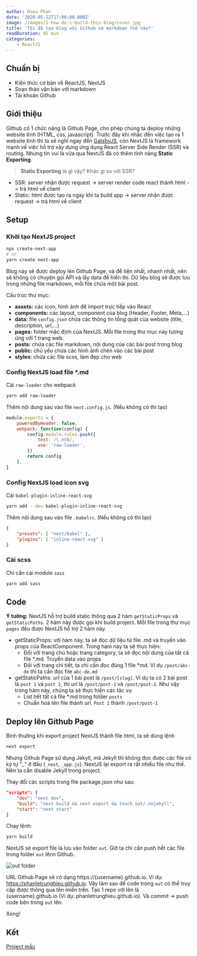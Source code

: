 ```yaml
---
author: Hieu Phan
date: '2020-05-22T17:06:00.000Z'
image: /images/1-how-do-i-build-this-blog/cover.jpg
title: 'Tôi đã tạo blog với Github và markdown thế nào?'
readDuration: 45 min
categories:
    - ReactJS
---
```


## Chuẩn bị
- Kiến thức cơ bản về ReactJS, NextJS
- Soạn thảo văn bản với markdown
- Tài khoản Github

## Giới thiệu
Github có 1 chức năng là Github Page, cho phép chúng ta deploy những website tĩnh (HTML, css, javascript). Trước đây khi nhắc đến việc tạo ra 1 website tĩnh thì ta sẽ nghĩ ngay đến [GatsbyJS](https://www.gatsbyjs.org), còn NextJS là framework mạnh về việc hỗ trợ xây dựng ứng dụng React Server Side Render (SSR) và routing. Nhưng tin vui là vừa qua NextJS đã có thêm tính năng **Static Exporting**.

> **Static Exporting** là gì vậy? Khác gì so với SSR?
- SSR: server nhận được request -> server render code react thành html -> trả html về client
- Static: html được tạo ra ngay khi ta build app -> server nhận được request -> trả html về client

## Setup

### Khởi tạo NextJS project

```bash
npx create-next-app
# or
yarn create next-app
```

Blog này sẽ được deploy lên Github Page, và để tiện nhất, nhanh nhất, nên sẽ không có chuyện gọi API và lấy data để hiển thị. Dữ liệu blog sẽ được lưu trong những file markdown, mỗi file chứa một bài post.

Cấu trúc thư mục:
- **assets:** các icon, hình ảnh để import trực tiếp vào React
- **components:** các layout, component của blog (Header, Footer, Meta,...)
- **data:** file `config.json` chứa các thông tin tổng quát của website (title, description, url,...)
- **pages:** folder mặc định của NextJS. Mỗi file trong thư mục này tương ứng với 1 trang web.
- **posts:** chứa các file markdown, nội dung của các bài post trong blog
- **public:** chủ yếu chứa các hình ảnh chèn vào các bài post
- **styles:** chứa các file scss, làm đẹp cho web

### Config NextJS load file *.md

Cài `raw-loader` cho webpack
```bash
yarn add raw-loader
```

Thêm nội dung sau vào file `next.config.js`. (Nếu không có thì tạo)

```js
module.exports = {
    poweredByHeader: false,
    webpack: function(config) {
        config.module.rules.push({
            test: /\.md$/,
            use: 'raw-loader',
        })
        return config
    },
}
```

### Config NextJS load icon svg

Cài `babel-plugin-inline-react-svg`
```bash
yarn add --dev babel-plugin-inline-react-svg
```

Thêm nội dung sau vào file `.babelrc`. (Nếu không có thì tạo)

```json
{
    "presets": [ "next/babel" ],
    "plugins": [ "inline-react-svg" ]
}
```

### Cài scss

Chỉ cần cài module `sass`

```bash
yarn add sass
```

## Code
**Ý tưởng:** NextJS hỗ trợ build static thông qua 2 hàm `getStaticProps` và `getStaticPaths`. 2 hàm này được gọi khi build project. Mỗi file trong thư mục `pages` đều được NextJS hỗ trợ 2 hàm này. 

- getStaticProps: với hàm này, ta sẽ đọc dữ liệu từ file .md và truyền vào props của ReactComponent. Trong hàm này ta sẽ thực hiện:
    - Đối với trang chủ hoặc trang category, ta sẽ đọc nội dung của tất cả file *.md. Truyền data vào props
    - Đối với trang chi tiết, ta chỉ cần đọc đúng 1 file *md. Ví dụ `/post/abc-de` thì ta cần đọc file `abc-de.md`
- getStaticPaths: url của 1 bài post là `/post/[slug]`. Ví dụ ta có 2 bài post là `post 1` và `post 2`, thì url là `/post/post-1` và `/post/post-2`. Như vậy trong hàm này, chúng ta sẽ thực hiện các tác vụ
    - List hết tất cả file *.md trong folder `posts`
    - Chuẩn hoá tên file thành url. `Post 1` thành `/post/post-1`

## Deploy lên Github Page

Bình thường khi export project NextJS thành file html, ta sẽ dùng lệnh

```bash
next export
```

Nhưng Github Page sử dụng Jekyll, mà Jekyll thì không đọc được các file có ký tự "_" ở đầu (`_next`, `_app.js`). NextJS lại export ra rất nhiều file như thế. Nên ta cần disable Jekyll trong project.

Thay đổi các scripts trong file package.json như sau:
```json
"scripts": {
    "dev": "next dev",
    "build": "next build && next export && touch out/.nojekyll",
    "start": "next start"
}
```

Chạy lệnh:
```bash
yarn build
```

NextJS sẽ export file là lưu vào folder `out`. Giờ ta chỉ cần push hết các file trong folder `out` lênn Github.

![out folder](/images/1-how-do-i-build-this-blog/out-folder.png)

URL Github Page sẽ có dạng https://{username}.github.io. Ví dụ: https://phanletrunghieu.github.io.
Vậy làm sao để code trong `out` có thể truy cập được thông qua tên miền trên.
Tạo 1 repo với lên là {username}.github.io (Ví dụ: phanletrunghieu.github.io). Và commit -> push code bên trong `out` lên.

Xong!

## Kết

[Project mẫu](https://github.com/phanletrunghieu/myblog)
